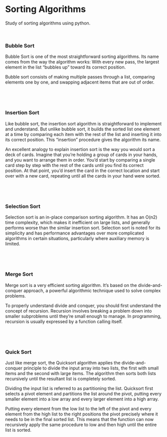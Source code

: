 # Sorting Algorithms

Study of sorting algorithms using python.

&nbsp;

### Bubble Sort

Bubble Sort is one of the most straightforward sorting algorithms. Its name comes from the way the algorithm works: With every new pass, the largest element in the list “bubbles up” toward its correct position.

Bubble sort consists of making multiple passes through a list, comparing elements one by one, and swapping adjacent items that are out of order.

#
&nbsp;

###  Insertion Sort

Like bubble sort, the insertion sort algorithm is straightforward to implement and understand. But unlike bubble sort, it builds the sorted list one element at a time by comparing each item with the rest of the list and inserting it into its correct position. This “insertion” procedure gives the algorithm its name.

An excellent analogy to explain insertion sort is the way you would sort a deck of cards. Imagine that you’re holding a group of cards in your hands, and you want to arrange them in order. You’d start by comparing a single card step by step with the rest of the cards until you find its correct position. At that point, you’d insert the card in the correct location and start over with a new card, repeating until all the cards in your hand were sorted.

#
&nbsp;

### Selection Sort

Selection sort is an in-place comparison sorting algorithm. It has an O(n2) time complexity, which makes it inefficient on large lists, and generally performs worse than the similar insertion sort. Selection sort is noted for its simplicity and has performance advantages over more complicated algorithms in certain situations, particularly where auxiliary memory is limited.

#
&nbsp;

### Merge Sort

Merge sort is a very efficient sorting algorithm. It’s based on the divide-and-conquer approach, a powerful algorithmic technique used to solve complex problems.

To properly understand divide and conquer, you should first understand the concept of recursion. Recursion involves breaking a problem down into smaller subproblems until they’re small enough to manage. In programming, recursion is usually expressed by a function calling itself.

#
&nbsp;

### Quick Sort

Just like merge sort, the Quicksort algorithm applies the divide-and-conquer principle to divide the input array into two lists, the first with small items and the second with large items. The algorithm then sorts both lists recursively until the resultant list is completely sorted.

Dividing the input list is referred to as partitioning the list. Quicksort first selects a pivot element and partitions the list around the pivot, putting every smaller element into a low array and every larger element into a high array.

Putting every element from the low list to the left of the pivot and every element from the high list to the right positions the pivot precisely where it needs to be in the final sorted list. This means that the function can now recursively apply the same procedure to low and then high until the entire list is sorted.


